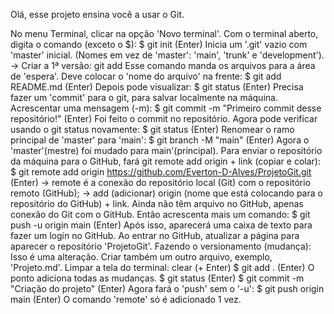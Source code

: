 Olá, esse projeto ensina você a usar o Git.

No menu Terminal, clicar na opção 'Novo terminal'.
Com o terminal aberto, digita o comando (exceto o $):
$ git init (Enter)
    Inicia um '.git' vazio com 'master' inicial. (Nomes em vez de 'master': 'main', 'trunk' e 'development'). 
    → Criar a 1ª versão: git add
    Esse comando manda os arquivos para a área de 'espera'. Deve colocar o 'nome do arquivo' na frente: 
$ git add README.md (Enter)
    Depois pode visualizar:
$ git status (Enter)
    Precisa fazer um 'commit' para o git, para salvar localmente na máquina. Acrescentar uma mensagem (-m):
$ git commit -m "Primeiro commit desse repositório!" (Enter)
    Foi feito o commit no repositório.
    Agora pode verificar usando o git status novamente:
$ git status (Enter)
    Renomear o ramo principal de 'master' para 'main':
$ git branch -M "main" (Enter)
    Agora o 'master'(mestre) foi mudado para main'(principal).
    Para enviar o repositório da máquina para o GitHub, fará git remote add origin + link (copiar e colar):
$ git remote add origin https://github.com/Everton-D-Alves/ProjetoGit.git (Enter)
    → remote é a conexão do repositório local (Git) com o repositório remoto (GitHub);
    → add (adicionar) origin (nome que está colocando para o repositório do GitHub) + link.
    Ainda não têm arquivo no GitHub, apenas conexão do Git com o GitHub. Então acrescenta mais um comando:
$ git push -u origin main (Enter)
    Após isso, aparecerá uma caixa de texto para fazer um login no GitHub.
    Ao entrar no GitHub, atualizar a página para aparecer o repositório 'ProjetoGit'.
    Fazendo o versionamento (mudança):
    Isso é uma alteração.
    Criar também um outro arquivo, exemplo, 'Projeto.md'.
    Limpar a tela do terminal: clear (+ Enter)
$ git add . (Enter)
    O ponto adiciona todas as mudanças.
$ git status (Enter)
$ git commit -m "Criação do projeto" (Enter)
    Agora fará o 'push' sem o '-u':
$ git push origin main (Enter)
    O comando 'remote' só é adicionado 1 vez.